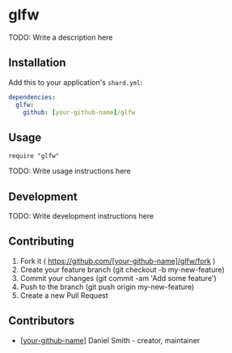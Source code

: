 # glfw

TODO: Write a description here

## Installation


Add this to your application's `shard.yml`:

```yaml
dependencies:
  glfw:
    github: [your-github-name]/glfw
```


## Usage


```crystal
require "glfw"
```


TODO: Write usage instructions here

## Development

TODO: Write development instructions here

## Contributing

1. Fork it ( https://github.com/[your-github-name]/glfw/fork )
2. Create your feature branch (git checkout -b my-new-feature)
3. Commit your changes (git commit -am 'Add some feature')
4. Push to the branch (git push origin my-new-feature)
5. Create a new Pull Request

## Contributors

- [[your-github-name]](https://github.com/[your-github-name]) Daniel Smith - creator, maintainer
